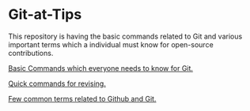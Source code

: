# Git-at-Tips

This repository is having the basic commands related to Git and various important terms which a individual must know for open-source contributions.

[Basic Commands which everyone needs to know for Git.](https://github.com/the-Alchemister/Git-at-Tips/blob/master/Commands.md)

[Quick commands for revising.](https://github.com/the-Alchemister/Git-at-Tips/blob/master/Quick%20Commands.md)

[Few common terms related to Github and Git.](https://github.com/the-Alchemister/Git-at-Tips/blob/master/Common%20Terms.md)
